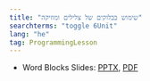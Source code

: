 ```yaml
---
title: "שימוש בבלוקים של צלילים ומוזיקה"
searchterms: "toggle 6Unit"
lang: "he"
tag: ProgrammingLesson
---
```

 <ul>
 <li class="ng-binding">Word Blocks Slides:
 <a href="ProgrammingLessons/SoundBlocks-Hebrew.pptx">PPTX</a>,
 <a href="ProgrammingLessons/SoundBlocks-Hebrew.pptx.pdf">PDF</a>
 </li>

 </ul>
